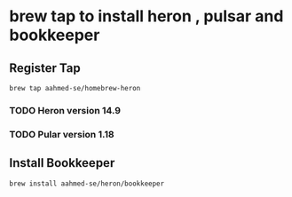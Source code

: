 # brew tap to install heron , pulsar and bookkeeper

## Register Tap

```
brew tap aahmed-se/homebrew-heron
```

### TODO Heron version 14.9

### TODO Pular version 1.18

## Install Bookkeeper

```
brew install aahmed-se/heron/bookkeeper
```
